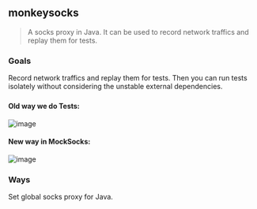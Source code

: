 monkeysocks
--------
> A socks proxy in Java. It can be used to record network traffics and replay them for tests. 

### Goals

Record network traffics and replay them for tests. Then you can run tests isolately without considering the unstable external dependencies.

### 

#### Old way we do Tests:

![image](https://raw.github.com/code4craft/monkeysocks/master/mocksocks.png)

#### New way in MockSocks:

![image](https://raw.github.com/code4craft/monkeysocks/master/mocksocks-architect.png)

### Ways

Set global socks proxy for Java.